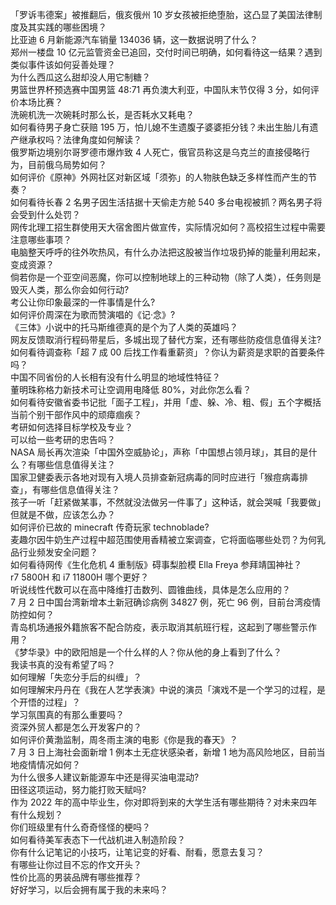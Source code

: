 「罗诉韦德案」被推翻后，俄亥俄州 10 岁女孩被拒绝堕胎，这凸显了美国法律制度及其实践的哪些困境？  
比亚迪 6 月新能源汽车销量 134036 辆，这一数据说明了什么？  
郑州一楼盘 10 亿元监管资金已追回，交付时间已明确，如何看待这一结果？遇到类似事件该如何妥善处理？  
为什么西瓜这么甜却没人用它制糖？  
男篮世界杯预选赛中国男篮 48:71 再负澳大利亚，中国队末节仅得 3 分，如何评价本场比赛？  
洗碗机洗一次碗耗时那么长，是否耗水又耗电？  
如何看待男子身亡获赔 195 万，怕儿媳不生遗腹子婆婆拒分钱？未出生胎儿有遗产继承权吗？法律角度如何解读？  
俄罗斯边境别尔哥罗德市爆炸致 4 人死亡，俄官员称这是乌克兰的直接侵略行为，目前俄乌局势如何？  
如何评价《原神》外网社区对新区域「须弥」的人物肤色缺乏多样性而产生的节奏？  
如何看待长春 2 名男子因生活拮据十天偷走方舱 540 多台电视被抓？两名男子将会受到什么处罚？  
网传北理工招生群使用天大宿舍图片做宣传，实际情况如何？高校招生过程中需要注意哪些事项？  
电脑整天呼呼的往外吹热风，有什么办法把这股被当作垃圾扔掉的能量利用起来，变成资源？  
倘若你是一个亚空间恶魔，你可以控制地球上的三种动物（除了人类），任务则是毁灭人类，那么你会如何行动?  
考公让你印象最深的一件事情是什么?  
如何评价周深在为歌而赞演唱的《记·念》?  
《三体》小说中的托马斯维德真的是个为了人类的英雄吗？  
网友反馈取消行程码带星后，多城出现了替代方案，还有哪些防疫信息值得关注?  
如何看待调查称「超 7 成 00 后找工作看重薪资」？你认为薪资是求职的首要条件吗？  
中国不同省份的人长相有没有什么明显的地域性特征？  
董明珠称格力新技术可让空调用电降低 80%，对此你怎么看？  
如何看待安徽省委书记批「面子工程」，并用「虚、躲、冷、粗、假」五个字概括当前个别干部作风中的顽瘴痼疾？  
考研如何选择目标学校及专业？  
可以给一些考研的忠告吗？  
NASA 局长再次渲染「中国外空威胁论」，声称「中国想占领月球」，其目的是什么？有哪些信息值得关注？  
国家卫健委表示各地对现有入境人员排查新冠病毒的同时应进行「猴痘病毒排查」，有哪些信息值得关注？  
孩子一听「赶紧做某事，不然就没法做另一件事了」这种话，就会哭喊「我要做」但就是不做，应该怎么办？  
如何评价已故的 minecraft 传奇玩家 technoblade?  
麦趣尔因牛奶生产过程中超范围使用香精被立案调查，它将面临哪些处罚？为何乳品行业频发安全问题？  
如何看待网传《生化危机 4 重制版》碍事梨脸模 Ella Freya 参拜靖国神社？  
r7 5800H 和 i7 11800H 哪个更好？  
听说线性代数可以在高中降维打击数列、圆锥曲线，具体是怎么应用的？  
7 月 2 日中国台湾新增本土新冠确诊病例 34827 例，死亡 96 例，目前台湾疫情防控如何？  
青岛机场通报外籍旅客不配合防疫，表示取消其航班行程，这起到了哪些警示作用？  
《梦华录》中的欧阳旭是一个什么样的人？你从他的身上看到了什么？  
我读书真的没有希望了吗？  
如何理解「失恋分手后的纠缠」？  
如何理解宋丹丹在《我在人艺学表演》中说的演员「演戏不是一个学习的过程，是个开悟的过程」？  
学习氛围真的有那么重要吗？  
资深外贸人都是怎么开发客户的？  
如何评价黄渤监制，周冬雨主演的电影《你是我的春天》？  
7 月 3 日上海社会面新增 1 例本土无症状感染者，新增 1 地为高风险地区，目前当地疫情情况如何？  
为什么很多人建议新能源车中还是得买油电混动?  
田径这项运动，努力能打败天赋吗?  
作为 2022 年的高中毕业生，你对即将到来的大学生活有哪些期待？对未来四年有什么规划？  
你们班级里有什么奇奇怪怪的梗吗？  
如何看待美军表态下一代战机进入制造阶段？  
你有什么记笔记的小技巧，让笔记变的好看、耐看，愿意去复习？  
有哪些让你过目不忘的作文开头？  
性价比高的男装品牌有哪些推荐？  
好好学习，以后会拥有属于我的未来吗？  
